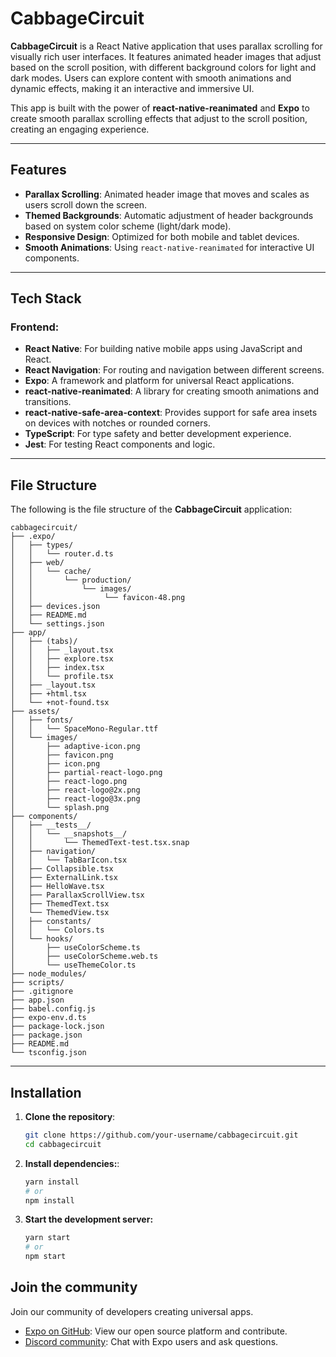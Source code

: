 # CabbageCircuit

**CabbageCircuit** is a React Native application that uses parallax scrolling for visually rich user interfaces. It features animated header images that adjust based on the scroll position, with different background colors for light and dark modes. Users can explore content with smooth animations and dynamic effects, making it an interactive and immersive UI.

This app is built with the power of **react-native-reanimated** and **Expo** to create smooth parallax scrolling effects that adjust to the scroll position, creating an engaging experience.

---

## Features
- **Parallax Scrolling**: Animated header image that moves and scales as users scroll down the screen.
- **Themed Backgrounds**: Automatic adjustment of header backgrounds based on system color scheme (light/dark mode).
- **Responsive Design**: Optimized for both mobile and tablet devices.
- **Smooth Animations**: Using `react-native-reanimated` for interactive UI components.

---

## Tech Stack

### **Frontend**:
- **React Native**: For building native mobile apps using JavaScript and React.
- **React Navigation**: For routing and navigation between different screens.
- **Expo**: A framework and platform for universal React applications.
- **react-native-reanimated**: A library for creating smooth animations and transitions.
- **react-native-safe-area-context**: Provides support for safe area insets on devices with notches or rounded corners.
- **TypeScript**: For type safety and better development experience.
- **Jest**: For testing React components and logic.

---

## File Structure

The following is the file structure of the **CabbageCircuit** application:

```
cabbagecircuit/
├── .expo/
│   ├── types/
│   │   └── router.d.ts
│   ├── web/
│   │   └── cache/
│   │       └── production/
│   │           └── images/
│   │                └── favicon-48.png
│   ├── devices.json
│   ├── README.md
│   └── settings.json
├── app/
│   ├── (tabs)/
│   │   ├── _layout.tsx
│   │   ├── explore.tsx
│   │   ├── index.tsx
│   │   └── profile.tsx
│   ├── _layout.tsx
│   ├── +html.tsx
│   └── +not-found.tsx
├── assets/
│   ├── fonts/
│   │   └── SpaceMono-Regular.ttf
│   └── images/
│       ├── adaptive-icon.png
│       ├── favicon.png
│       ├── icon.png
│       ├── partial-react-logo.png
│       ├── react-logo.png
│       ├── react-logo@2x.png
│       ├── react-logo@3x.png
│       └── splash.png
├── components/
│   ├── __tests__/
│   │   └── __snapshots__/
│   │       └── ThemedText-test.tsx.snap
│   ├── navigation/
│   │   └── TabBarIcon.tsx
│   ├── Collapsible.tsx
│   ├── ExternalLink.tsx
│   ├── HelloWave.tsx
│   ├── ParallaxScrollView.tsx
│   ├── ThemedText.tsx
│   └── ThemedView.tsx
│   ├── constants/
│   │   └── Colors.ts
│   └── hooks/
│       ├── useColorScheme.ts
│       ├── useColorScheme.web.ts
│       └── useThemeColor.ts
├── node_modules/
├── scripts/
├── .gitignore
├── app.json
├── babel.config.js
├── expo-env.d.ts
├── package-lock.json
├── package.json
├── README.md
└── tsconfig.json
```

---

## Installation

1. **Clone the repository**:
   ```bash
   git clone https://github.com/your-username/cabbagecircuit.git
   cd cabbagecircuit
   ```
2. **Install dependencies:**:
   ```bash
   yarn install
   # or
   npm install
   ```
3. **Start the development server:**
   ```bash
   yarn start
   # or
   npm start
   ```

## Join the community

Join our community of developers creating universal apps.

- [Expo on GitHub](https://github.com/expo/expo): View our open source platform and contribute.
- [Discord community](https://chat.expo.dev): Chat with Expo users and ask questions.
